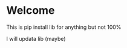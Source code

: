 <h1>Welcome</h1>
<p>This is pip install lib for anything but not 100%</p>
<p>I will updata lib (maybe)</p>
